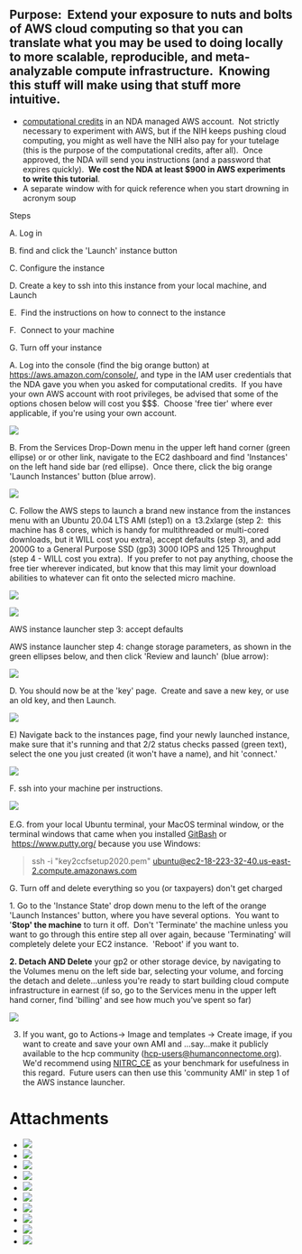 ## Purpose:  Extend your exposure to nuts and bolts of AWS cloud computing so that you can translate what you may be used to doing locally to more scalable, reproducible, and meta-analyzable compute infrastructure.  Knowing this stuff will make using that stuff more intuitive.

* [computational credits](https://nda.nih.gov/get/computational-credits.html) in an NDA managed AWS account.  Not strictly necessary to experiment with AWS, but if the NIH keeps pushing cloud computing, you might as well have the NIH also pay for your tutelage (this is the purpose of the computational credits, after all).  Once approved, the NDA will send you instructions (and a password that expires quickly).  **We cost the NDA at least $900 in AWS experiments to write this tutorial**.
* A separate window with  for quick reference when you start drowning in acronym soup

  


Steps

A. Log in

B. find and click the 'Launch' instance button

C. Configure the instance

D. Create a key to ssh into this instance from your local machine, and Launch

E.  Find the instructions on how to connect to the instance

F.  Connect to your machine

G. Turn off your instance

  


A. Log into the console (find the big orange button) at <https://aws.amazon.com/console/>, and type in the IAM user credentials that the NDA gave you when you asked for computational credits.  If you have your own AWS account with root privileges, be advised that some of the options chosen below will cost you $$$.  Choose 'free tier' where ever applicable, if you're using your own account.  

 ![](./assets/image2021-2-9_14-27-32.png) 

B. From the Services Drop-Down menu in the upper left hand corner (green ellipse) or or other link, navigate to the EC2 dashboard and find 'Instances' on the left hand side bar (red ellipse).  Once there, click the big orange 'Launch Instances' button (blue arrow).  

 ![](./assets/image2021-2-9_14-36-42.png) 

  


C. Follow the AWS steps to launch a brand new instance from the instances menu with an Ubuntu 20.04 LTS AMI (step1) on a  t3.2xlarge (step 2:  this machine has 8 cores, which is handy for multithreaded or multi-cored downloads, but it WILL cost you extra), accept defaults (step 3), and add 2000G to a General Purpose SSD (gp3) 3000 IOPS and 125 Throughput (step 4 - WILL cost you extra).  If you prefer to not pay anything, choose the free tier wherever indicated, but know that this may limit your download abilities to whatever can fit onto the selected micro machine.  

 ![](./assets/image2021-2-9_14-44-13.png) 

 ![](./assets/image2021-2-9_14-45-11.png) 

AWS instance launcher step 3: accept defaults

AWS instance launcher step 4: change storage parameters, as shown in the green ellipses below, and then click 'Review and launch' (blue arrow):

 ![](./assets/image2021-2-9_14-48-3.png) 

  


D. You should now be at the 'key' page.  Create and save a new key, or use an old key, and then Launch.  

 ![](./assets/image2021-2-9_14-50-49.png) 

E) Navigate back to the instances page, find your newly launched instance, make sure that it's running and that 2/2 status checks passed (green text), select the one you just created (it won't have a name), and hit 'connect.'  

 ![](./assets/image2021-2-9_15-24-33.png) 

F. ssh into your machine per instructions. 

 ![](./assets/image2021-2-9_15-22-11.png)  

E.G. from your local Ubuntu terminal, your MacOS terminal window, or the terminal windows that came when you installed [GitBash](https://gitforwindows.org/) or  <https://www.putty.org/> because you use Windows:

> ssh -i "key2ccfsetup2020.pem" [ubuntu@ec2-18-223-32-40.us-east-2.compute.amazonaws.com](mailto:ubuntu@ec2-18-223-32-40.us-east-2.compute.amazonaws.com)

  


G. Turn off and delete everything so you (or taxpayers) don't get charged

1. Go to the 'Instance State' drop down menu to the left of the orange 'Launch Instances' button, where you have several options.  You want to '**Stop' the machine** to turn it off.  Don't 'Terminate' the machine unless you want to go through this entire step all over again, because 'Terminating' will completely delete your EC2 instance.  'Reboot' if you want to.  

**2. Detach AND Delete** your gp2 or other storage device, by navigating to the Volumes menu on the left side bar, selecting your volume, and forcing the detach and delete...unless you're ready to start building cloud compute infrastructure in earnest (if so, go to the Services menu in the upper left hand corner, find 'billing' and see how much you've spent so far)

 ![](./assets/image2021-2-12_16-52-48.png) 

  


3. If you want, go to Actions→ Image and templates → Create image, if you want to create and save your own AMI and ...say...make it publicly available to the hcp community ([hcp-users@humanconnectome.org](mailto:hcp-users@humanconnectome.org)).  We'd recommend using [NITRC\_CE](https://www.nitrc.org/projects/nitrc_es/) as your benchmark for usefulness in this regard.  Future users can then use this 'community AMI' in step 1 of the AWS instance launcher.  

  




# Attachments

- ![](./assets/image2021-2-12_16-52-48.png)
- ![](./assets/image2021-2-12_16-48-33.png)
- ![](./assets/image2021-2-9_15-22-11.png)
- ![](./assets/image2021-2-9_15-24-33.png)
- ![](./assets/image2021-2-9_14-50-49.png)
- ![](./assets/image2021-2-9_14-48-3.png)
- ![](./assets/image2021-2-9_14-45-11.png)
- ![](./assets/image2021-2-9_14-44-13.png)
- ![](./assets/image2021-2-9_14-36-42.png)
- ![](./assets/image2021-2-9_14-27-32.png)
